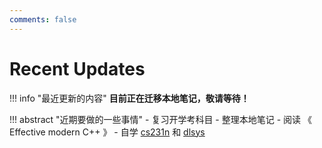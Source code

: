 ```yaml
---
comments: false
---
```


# Recent Updates

!!! info "最近更新的内容"
    **目前正在迁移本地笔记，敬请等待！**

!!! abstract "近期要做的一些事情"
    - 复习开学考科目
    - 整理本地笔记
    - 阅读 《 Effective modern C++ 》
    - 自学 [cs231n](http://cs231n.stanford.edu/index.html) 和 [dlsys](https://dlsyscourse.org/)
